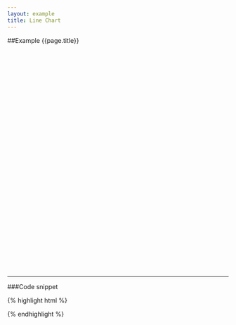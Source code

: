 ```yaml
---
layout: example
title: Line Chart
---
```


##Example {{page.title}}

<div id="placeholder" class="example-placeholder" style="width:740px; height:500px; padding-top:0;"></div>

---

###Code snippet

{% highlight html %}
<div id="placeholder" width="650px" height="400px"></div>
<script>
var wsReader = new WSReader.WSReader().getReader();
Vizabi.Reader.extend("waffle", wsReader);

Vizabi._globals.ext_resources = {
  host: "https://waffle-server.gapminder.org",
  preloadPath: "/api/vizabi/",
  dataPath: "/api/ddf/",
  shapePath: "/preview/data/mc_precomputed_shapes.json"
};

Vizabi("LineChart", document.getElementById("placeholder"), {
  "state": {
    "time": {
      "startOrigin": "1800",
      "endOrigin": "2015",
      "value": "2015",
      "dim": "time"
    },
    "entities": {
      "dim": "geo",
      "show": {
        "is--country": true
      }
    },
    "entities_allpossible": {
      "dim": "geo",
      "show": {
        "is--country": true
      }
    },
    "entities_colorlegend": {     
      "dim": "world_4region"
    },
    "entities_tags": {
      "dim": "tag"
    },
    "marker_allpossible": {
      "space": ["entities_allpossible"],
      "label": {
        "use": "property",
        "which": "name"
      }
    },
    "marker": {
      "space": ["entities", "time"],
      "opacityRegular": 0.8,
      "label": {
        "use": "property",
        "which": "name"
      },
      "axis_y": {
        "use": "indicator",
        "which": "population_total",
        "scaleType": "linear"
      },
      "axis_x": {
        "use": "indicator",
        "which": "income_per_person_gdppercapita_ppp_inflation_adjusted",
        "scaleType": "log",
        "domainMin": 0.11,
        "domainMax": 500,
        "tailFatX": 1.85,
        "tailCutX": 0.2,
        "tailFade": 0.7,
        "xScaleFactor": 1.039781626,
        "xScaleShift": -1.127066411
      },
      "axis_s": {
        "use": "indicator",
        "which": "gapminder_gini",
        "scaleType": "linear"
      },
      "color": {
        "use": "property",
        "which": "world_4region",
        "scaleType": "ordinal",
        "syncModels": ["marker_colorlegend", "stack", "group"]
      },
      "stack": {
        "use": "constant",
        "which": "all"
      },
      "group": {
        "use": "property",
        "which": "world_4region",
        "merge": false
      }
    },
    "marker_colorlegend": {
      "space": ["entities_colorlegend"],
      "opacityRegular": 0.8,
      "opacityHighlightDim": 0.3, 
      "label": {
        "use": "property",
        "which": "name"
      },
      "hook_rank": {
        "use": "property",
        "which": "rank"
      },
      "hook_geoshape": {
        "use": "property",
        "which": "shape_lores_svg"
      }
    },
    "marker_tags": {
      "space": ["entities_tags"],
      "label": {
        "use": "property",
        "which": "name"
      },
      "hook_parent": {
        "use": "property",
        "which": "parent"
      }
    }
  },
  "ui": {
    "datawarning": {
      "doubtDomain": [1800, 1950, 2015],
      "doubtRange": [1.0, 0.8, 0.6]
    },
    "splash": true
  },
  data: {
    "reader": "waffle",
    "path": "https://waffle-server-stage.gapminderdev.org/api/ddf"
  },
  "locale": {
    "filePath": "/preview/data/translation/"
  },
});
</script>
{% endhighlight %}

<script defer>
var wsReader = new WSReader.WSReader().getReader();
Vizabi.Reader.extend("waffle", wsReader);

Vizabi._globals.ext_resources = {
  host: "https://waffle-server.gapminder.org",
  preloadPath: "/api/vizabi/",
  dataPath: "/api/ddf/",
  shapePath: "/preview/data/mc_precomputed_shapes.json"
};

Vizabi("LineChart", document.getElementById("placeholder"), {
  "state": {
    "time": {
      "startOrigin": "1800",
      "endOrigin": "2015",
      "value": "2015",
      "dim": "time"
    },
    "entities": {
      "dim": "geo",
      "show": {
        "geo": { "$in": ["usa", "rus", "chn", "nga"] }
      }
    },
    "entities_colorlegend": { 
      "dim": "world_4region"
    },
    "marker": {
      "space": ["entities", "time"],
      "label": {
        "use": "property",
        "which": "name"
      },
      "axis_y": {
        "use": "indicator",
        "which": "income_per_person_gdppercapita_ppp_inflation_adjusted",
        "scaleType": "log"
      },
      "axis_x": {
        "use": "indicator",
        "which": "time",
        "scaleType": "time"
      },
      "color": {
        "use": "property",
        "which": "world_4region",
        "scaleType": "ordinal",
        "allow": {
          "scales": ["ordinal"]
        },
        "syncModels": ["marker_colorlegend"]
      }
    },
    "entities_allpossible": {
      "dim": "geo",
      "show": {
        "is--country": true
      }
    },
    "entities_tags": {
      "dim": "tag"
    },
    "marker_allpossible": {
      "space": ["entities_allpossible"],
      "label": {
        "use": "property",
        "which": "name"
      }
    },
    "marker_colorlegend": {
      "space": ["entities_colorlegend"],
      "opacityRegular": 0.8,
      "opacityHighlightDim": 0.3, 
      "label": {
        "use": "property",
        "which": "name"
      },
      "hook_rank": {
        "use": "property",
        "which": "rank"
      },
      "hook_geoshape": {
        "use": "property",
        "which": "shape_lores_svg"
      }
    },
    "marker_tags": {
      "space": ["entities_tags"],
      "label": {
        "use": "property",
        "which": "name"
      },
      "hook_parent": {
        "use": "property",
        "which": "parent"
      }
    }
  },
  "ui": {
    "datawarning": {
      "doubtDomain": [1800, 1950, 2015],
      "doubtRange": [1.0, 0.3, 0.2]
    }
  },
  "data": {
    "reader": "waffle",
    "path": "https://waffle-server-stage.gapminderdev.org/api/ddf"
  },
  "locale": {
    "filePath": "/preview/data/translation/"
  },
});
</script>
